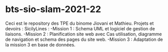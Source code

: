 # bts-sio-slam-2021-22
Ceci est le repository des TPE du binome Jiovani et Mathieu.
Projets et devoirs : 
SicilyLines : 
-Mission 1 : Schema UML et logiciel de gestion de liaisons.
-Mission 2 : Planification site web avec Cas utilisation, diagramme de navigation et schema des pages du site web.
-Mission 3 : Adaptation de la mission 3 en base de données.
